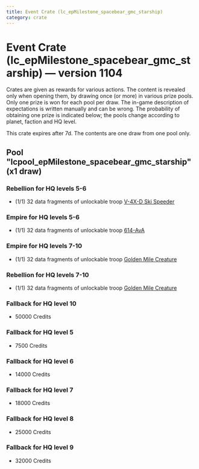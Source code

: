 ```yaml
---
title: Event Crate (lc_epMilestone_spacebear_gmc_starship)
category: crate
---
```


# Event Crate (lc_epMilestone_spacebear_gmc_starship) — version 1104

Crates are given as rewards for various actions. The content is revealed only when opening them, by drawing once (or more) in various prize pools. Only one prize is won for each pool per draw. The in-game description of expectations is written manually and can be wrong. The probability of obtaining one prize is indicated below; the pools change according to planet, faction and HQ level.

This crate expires after 7d. The contents are one draw from one pool only.

## Pool "lcpool_epMilestone_spacebear_gmc_starship" (x1 draw)

### Rebellion for HQ levels 5-6

  * (1/1) 32 data fragments of unlockable troop [V-4X-D Ski Speeder](PolarShip)

### Empire for HQ levels 5-6

  * (1/1) 32 data fragments of unlockable troop [614-AvA](614AVA)

### Empire for HQ levels 7-10

  * (1/1) 32 data fragments of unlockable troop [Golden Mile Creature](EmpireGoldenMileCreature)

### Rebellion for HQ levels 7-10

  * (1/1) 32 data fragments of unlockable troop [Golden Mile Creature](RebelGoldenMileCreature)

### Fallback for HQ level 10

  * 50000 Credits

### Fallback for HQ level 5

  * 7500 Credits

### Fallback for HQ level 6

  * 14000 Credits

### Fallback for HQ level 7

  * 18000 Credits

### Fallback for HQ level 8

  * 25000 Credits

### Fallback for HQ level 9

  * 32000 Credits